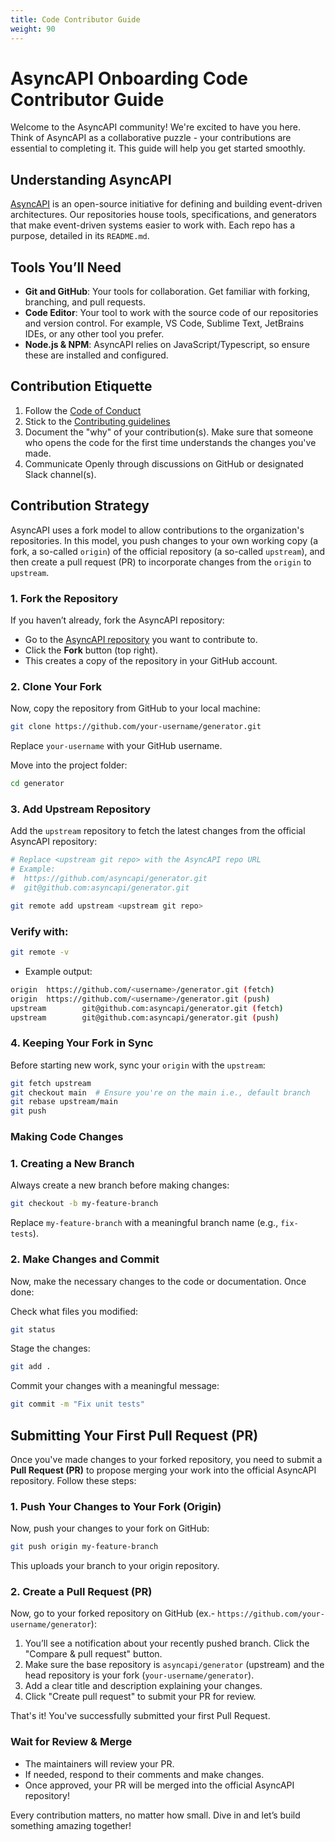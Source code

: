 ```yaml
---
title: Code Contributor Guide
weight: 90
---
```

# AsyncAPI Onboarding Code Contributor Guide  

Welcome to the AsyncAPI community! We're excited to have you here. Think of AsyncAPI as a collaborative puzzle - your contributions are essential to completing it. This guide will help you get started smoothly.  

## Understanding AsyncAPI  
[AsyncAPI](https://www.asyncapi.com/en) is an open-source initiative for defining and building event-driven architectures. Our repositories house tools, specifications, and generators that make event-driven systems easier to work with. Each repo has a purpose, detailed in its `README.md`.  

## Tools You’ll Need  
- **Git and GitHub**: Your tools for collaboration. Get familiar with forking, branching, and pull requests.  
- **Code Editor**: Your tool to work with the source code of our repositories and version control. For example, VS Code, Sublime Text, JetBrains IDEs, or any other tool you prefer.
- **Node.js & NPM**: AsyncAPI relies on JavaScript/Typescript, so ensure these are installed and configured.  

## Contribution Etiquette  
1. Follow the [Code of Conduct](https://github.com/asyncapi/community/blob/master/CODE_OF_CONDUCT.md)
2. Stick to the [Contributing guidelines](https://github.com/asyncapi/community/blob/master/CONTRIBUTING.md)
3. Document the "why" of your contribution(s). Make sure that someone who opens the code for the first time understands the changes you've made.
4. Communicate Openly through discussions on GitHub or designated Slack channel(s).

## Contribution Strategy  
AsyncAPI uses a fork model to allow contributions to the organization's repositories. In this model, you push changes to your own working copy (a fork, a so-called `origin`) of the official repository (a so-called `upstream`), and then create a pull request (PR) to incorporate changes from the `origin` to `upstream`.

### **1. Fork the Repository**  
If you haven’t already, fork the AsyncAPI repository:  
- Go to the [AsyncAPI repository](https://github.com/asyncapi/generator) you want to contribute to.  
- Click the **Fork** button (top right).  
- This creates a copy of the repository in your GitHub account.  

### **2. Clone Your Fork**  
Now, copy the repository from GitHub to your local machine:  
```bash
git clone https://github.com/your-username/generator.git
```

Replace `your-username` with your GitHub username.

Move into the project folder:

```bash
cd generator
```
### **3. Add Upstream Repository** 
Add the `upstream` repository to fetch the latest changes from the official AsyncAPI repository:  

```bash  
# Replace <upstream git repo> with the AsyncAPI repo URL  
# Example:  
#  https://github.com/asyncapi/generator.git  
#  git@github.com:asyncapi/generator.git  

git remote add upstream <upstream git repo>  
```

### Verify with:
```bash
git remote -v
```
- Example output:

```bash
origin  https://github.com/<username>/generator.git (fetch)  
origin  https://github.com/<username>/generator.git (push)  
upstream        git@github.com:asyncapi/generator.git (fetch)  
upstream        git@github.com:asyncapi/generator.git (push)  
```
### **4. Keeping Your Fork in Sync**
Before starting new work, sync your `origin` with the `upstream`:

```bash
git fetch upstream
git checkout main  # Ensure you're on the main i.e., default branch
git rebase upstream/main
git push
```
### Making Code Changes

### **1. Creating a New Branch**
Always create a new branch before making changes:

```bash
git checkout -b my-feature-branch
```
Replace `my-feature-branch` with a meaningful branch name (e.g., `fix-tests`).

### **2. Make Changes and Commit**
Now, make the necessary changes to the code or documentation. Once done:

Check what files you modified:
```bash
git status
```
Stage the changes:
```bash
git add .
```
Commit your changes with a meaningful message:
```bash
git commit -m "Fix unit tests"
```

## Submitting Your First Pull Request (PR)  

Once you've made changes to your forked repository, you need to submit a **Pull Request (PR)** to propose merging your work into the official AsyncAPI repository. Follow these steps:  

### **1. Push Your Changes to Your Fork (Origin)**

Now, push your changes to your fork on GitHub:

```bash
git push origin my-feature-branch
```
This uploads your branch to your origin repository.

### **2. Create a Pull Request (PR)**

Now, go to your forked repository on GitHub (ex.- `https://github.com/your-username/generator`):

1. You’ll see a notification about your recently pushed branch. Click the "Compare & pull request" button.
2. Make sure the base repository is `asyncapi/generator` (upstream) and the head repository is your fork (`your-username/generator`).
3. Add a clear title and description explaining your changes.
4. Click "Create pull request" to submit your PR for review.

That's it! You've successfully submitted your first Pull Request. 

### Wait for Review & Merge
- The maintainers will review your PR.
- If needed, respond to their comments and make changes.
- Once approved, your PR will be merged into the official AsyncAPI repository! 

Every contribution matters, no matter how small. Dive in and let’s build something amazing together!
